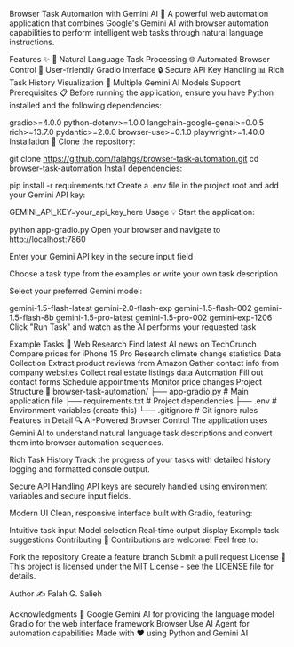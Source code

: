 Browser Task Automation with Gemini AI 🤖
A powerful web automation application that combines Google's Gemini AI with browser automation capabilities to perform intelligent web tasks through natural language instructions.

Features ✨
🧠 Natural Language Task Processing
🌐 Automated Browser Control
🎯 User-friendly Gradio Interface
🔒 Secure API Key Handling
📊 Rich Task History Visualization
🤖 Multiple Gemini AI Models Support
Prerequisites 📋
Before running the application, ensure you have Python installed and the following dependencies:

gradio>=4.0.0
python-dotenv>=1.0.0
langchain-google-genai>=0.0.5
rich>=13.7.0
pydantic>=2.0.0
browser-use>=0.1.0
playwright>=1.40.0
Installation 🚀
Clone the repository:

git clone https://github.com/falahgs/browser-task-automation.git
cd browser-task-automation
Install dependencies:

pip install -r requirements.txt
Create a .env file in the project root and add your Gemini API key:

GEMINI_API_KEY=your_api_key_here
Usage 💡
Start the application:

python app-gradio.py
Open your browser and navigate to http://localhost:7860

Enter your Gemini API key in the secure input field

Choose a task type from the examples or write your own task description

Select your preferred Gemini model:

gemini-1.5-flash-latest
gemini-2.0-flash-exp
gemini-1.5-flash-002
gemini-1.5-flash-8b
gemini-1.5-pro-latest
gemini-1.5-pro-002
gemini-exp-1206
Click "Run Task" and watch as the AI performs your requested task

Example Tasks 📝
Web Research
Find latest AI news on TechCrunch
Compare prices for iPhone 15 Pro
Research climate change statistics
Data Collection
Extract product reviews from Amazon
Gather contact info from company websites
Collect real estate listings data
Automation
Fill out contact forms
Schedule appointments
Monitor price changes
Project Structure 📁
browser-task-automation/
├── app-gradio.py        # Main application file
├── requirements.txt     # Project dependencies
├── .env                # Environment variables (create this)
└── .gitignore         # Git ignore rules
Features in Detail 🔍
AI-Powered Browser Control
The application uses Gemini AI to understand natural language task descriptions and convert them into browser automation sequences.

Rich Task History
Track the progress of your tasks with detailed history logging and formatted console output.

Secure API Handling
API keys are securely handled using environment variables and secure input fields.

Modern UI
Clean, responsive interface built with Gradio, featuring:

Intuitive task input
Model selection
Real-time output display
Example task suggestions
Contributing 🤝
Contributions are welcome! Feel free to:

Fork the repository
Create a feature branch
Submit a pull request
License 📄
This project is licensed under the MIT License - see the LICENSE file for details.

Author ✍️
Falah G. Salieh

Acknowledgments 🙏
Google Gemini AI for providing the language model
Gradio for the web interface framework
Browser Use AI Agent for automation capabilities
Made with ❤️ using Python and Gemini AI
